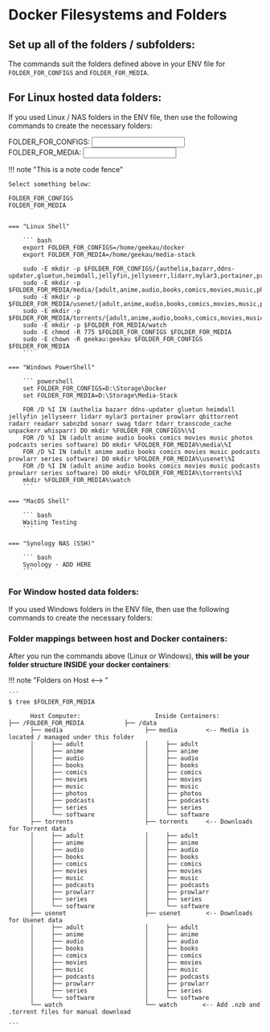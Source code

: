 # Docker Filesystems and Folders

## Set up all of the folders / subfolders:
The commands suit the folders defined above in your ENV file for `FOLDER_FOR_CONFIGS` and `FOLDER_FOR_MEDIA`.

## For Linux hosted data folders:
If you used Linux / NAS folders in the ENV file, then use the following commands to create the necessary folders:


<form>
  <label for="FOLDER_FOR_CONFIGS">FOLDER_FOR_CONFIGS:</label>
  <input type="text" id="FOLDER_FOR_CONFIGS" name="FOLDER_FOR_CONFIGS"><br>
  <label for="FOLDER_FOR_MEDIA">FOLDER_FOR_MEDIA:</label>
  <input type="text" id="FOLDER_FOR_MEDIA" name="FOLDER_FOR_MEDIA">
</form>





!!! note "This is a note code fence"

    Select something below:

    FOLDER_FOR_CONFIGS  
    FOLDER_FOR_MEDIA


    === "Linux Shell"

        ``` bash
        export FOLDER_FOR_CONFIGS=/home/geekau/docker
        export FOLDER_FOR_MEDIA=/home/geekau/media-stack

        sudo -E mkdir -p $FOLDER_FOR_CONFIGS/{authelia,bazarr,ddns-updater,gluetun,heimdall,jellyfin,jellyseerr,lidarr,mylar3,portainer,prowlarr,qbittorrent,radarr,readarr,sabnzbd,sonarr,swag,tdarr,tdarr_transcode_cache,unpackerr,whisparr}
        sudo -E mkdir -p $FOLDER_FOR_MEDIA/media/{adult,anime,audio,books,comics,movies,music,photos,podcasts,series,software}
        sudo -E mkdir -p $FOLDER_FOR_MEDIA/usenet/{adult,anime,audio,books,comics,movies,music,prowlarr,podcasts,series,software}
        sudo -E mkdir -p $FOLDER_FOR_MEDIA/torrents/{adult,anime,audio,books,comics,movies,music,prowlarr,podcasts,series,software}
        sudo -E mkdir -p $FOLDER_FOR_MEDIA/watch
        sudo -E chmod -R 775 $FOLDER_FOR_CONFIGS $FOLDER_FOR_MEDIA
        sudo -E chown -R geekau:geekau $FOLDER_FOR_CONFIGS $FOLDER_FOR_MEDIA
        ```

    === "Windows PowerShell"

        ``` powershell
        set FOLDER_FOR_CONFIGS=D:\Storage\Docker
        set FOLDER_FOR_MEDIA=D:\Storage\Media-Stack

        FOR /D %I IN (authelia bazarr ddns-updater gluetun heimdall jellyfin jellyseerr lidarr mylar3 portainer prowlarr qbittorrent radarr readarr sabnzbd sonarr swag tdarr tdarr_transcode_cache unpackerr whisparr) DO mkdir %FOLDER_FOR_CONFIGS%\%I
        FOR /D %I IN (adult anime audio books comics movies music photos podcasts series software) DO mkdir %FOLDER_FOR_MEDIA%\media\%I
        FOR /D %I IN (adult anime audio books comics movies music podcasts prowlarr series software) DO mkdir %FOLDER_FOR_MEDIA%\usenet\%I
        FOR /D %I IN (adult anime audio books comics movies music podcasts prowlarr series software) DO mkdir %FOLDER_FOR_MEDIA%\torrents\%I
        mkdir %FOLDER_FOR_MEDIA%\watch
        ```

    === "MacOS Shell"

        ``` bash
        Waiting Testing
        ```

    === "Synology NAS (SSH)"

        ``` bash
        Synology - ADD HERE
        ```




### For Window hosted data folders:
If you used Windows folders in the ENV file, then use the following commands to create the necessary folders:
### Folder mappings between host and Docker containers:
After you run the commands above (Linux or Windows), **this will be your folder structure INSIDE your docker containers**:

!!! note "Folders on Host <--> "

    ```
    $ tree $FOLDER_FOR_MEDIA

    ⠀⠀⠀⠀⠀Host Computer:⠀⠀⠀⠀⠀⠀⠀⠀⠀⠀⠀⠀⠀⠀⠀⠀⠀Inside Containers:
    ├── /FOLDER_FOR_MEDIA   ⠀       ├── /data
    ⠀⠀⠀⠀⠀├── media                  ⠀⠀⠀⠀├── media        <-- Media is located / managed under this folder
    ⠀⠀⠀⠀⠀│⠀⠀⠀⠀├── adult                 │⠀⠀⠀⠀├── adult
    ⠀⠀⠀⠀⠀│⠀⠀⠀⠀├── anime                 │⠀⠀⠀⠀├── anime
    ⠀⠀⠀⠀⠀│⠀⠀⠀⠀├── audio                 │⠀⠀⠀⠀├── audio
    ⠀⠀⠀⠀⠀│⠀⠀⠀⠀├── books                 │⠀⠀⠀⠀├── books
    ⠀⠀⠀⠀⠀│⠀⠀⠀⠀├── comics                │⠀⠀⠀⠀├── comics
    ⠀⠀⠀⠀⠀│⠀⠀⠀⠀├── movies                │⠀⠀⠀⠀├── movies
    ⠀⠀⠀⠀⠀│⠀⠀⠀⠀├── music                 │⠀⠀⠀⠀├── music
    ⠀⠀⠀⠀⠀│⠀⠀⠀⠀├── photos                │⠀⠀⠀⠀├── photos
    ⠀⠀⠀⠀⠀│⠀⠀⠀⠀├── podcasts              │⠀⠀⠀⠀├── podcasts
    ⠀⠀⠀⠀⠀│⠀⠀⠀⠀├── series                │⠀⠀⠀⠀├── series
    ⠀⠀⠀⠀⠀│⠀⠀⠀⠀└── software              │⠀⠀⠀⠀└── software
    ⠀⠀⠀⠀⠀├── torrents               ⠀⠀⠀⠀├── torrents     <-- Downloads for Torrent data
    ⠀⠀⠀⠀⠀│⠀⠀⠀⠀├── adult                 │⠀⠀⠀⠀├── adult
    ⠀⠀⠀⠀⠀│⠀⠀⠀⠀├── anime                 │⠀⠀⠀⠀├── anime
    ⠀⠀⠀⠀⠀│⠀⠀⠀⠀├── audio                 │⠀⠀⠀⠀├── audio
    ⠀⠀⠀⠀⠀│⠀⠀⠀⠀├── books                 │⠀⠀⠀⠀├── books
    ⠀⠀⠀⠀⠀│⠀⠀⠀⠀├── comics                │⠀⠀⠀⠀├── comics
    ⠀⠀⠀⠀⠀│⠀⠀⠀⠀├── movies                │⠀⠀⠀⠀├── movies
    ⠀⠀⠀⠀⠀│⠀⠀⠀⠀├── music                 │⠀⠀⠀⠀├── music
    ⠀⠀⠀⠀⠀│⠀⠀⠀⠀├── podcasts              │⠀⠀⠀⠀├── podcasts
    ⠀⠀⠀⠀⠀│⠀⠀⠀⠀├── prowlarr              │⠀⠀⠀⠀├── prowlarr
    ⠀⠀⠀⠀⠀│⠀⠀⠀⠀├── series                │⠀⠀⠀⠀├── series
    ⠀⠀⠀⠀⠀│⠀⠀⠀⠀└── software              │⠀⠀⠀⠀└── software
    ⠀⠀⠀⠀⠀├── usenet                 ⠀⠀⠀⠀├── usenet       <-- Downloads for Usenet data
    ⠀⠀⠀⠀⠀│⠀⠀⠀⠀├── adult                 │⠀⠀⠀⠀├── adult
    ⠀⠀⠀⠀⠀│⠀⠀⠀⠀├── anime                 │⠀⠀⠀⠀├── anime
    ⠀⠀⠀⠀⠀│⠀⠀⠀⠀├── audio                 │⠀⠀⠀⠀├── audio
    ⠀⠀⠀⠀⠀│⠀⠀⠀⠀├── books                 │⠀⠀⠀⠀├── books
    ⠀⠀⠀⠀⠀│⠀⠀⠀⠀├── comics                │⠀⠀⠀⠀├── comics
    ⠀⠀⠀⠀⠀│⠀⠀⠀⠀├── movies                │⠀⠀⠀⠀├── movies
    ⠀⠀⠀⠀⠀│⠀⠀⠀⠀├── music                 │⠀⠀⠀⠀├── music
    ⠀⠀⠀⠀⠀│⠀⠀⠀⠀├── podcasts              │⠀⠀⠀⠀├── podcasts
    ⠀⠀⠀⠀⠀│⠀⠀⠀⠀├── prowlarr              │⠀⠀⠀⠀├── prowlarr
    ⠀⠀⠀⠀⠀│⠀⠀⠀⠀├── series                │⠀⠀⠀⠀├── series
    ⠀⠀⠀⠀⠀│⠀⠀⠀⠀└── software              │⠀⠀⠀⠀└── software
    ⠀⠀⠀⠀⠀└── watch                  ⠀⠀⠀⠀└── watch       <-- Add .nzb and .torrent files for manual download

    ```
